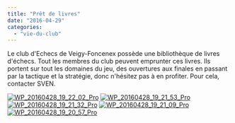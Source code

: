```yaml
---
title: "Prêt de livres"
date: "2016-04-29"
categories: 
  - "vie-du-club"
---
```


Le club d'Echecs de Veigy-Foncenex possède une bibliothèque de livres d'échecs. Tout les membres du club peuvent emprunter ces livres. Ils portent sur tout les domaines du jeu, des ouvertures aux finales en passant par la tactique et la stratégie, donc n'hésitez pas à en profiter. Pour cela, contacter SVEN.

[![WP_20160428_19_22_02_Pro](/wordpress-uploads/2016/04/WP_20160428_19_22_02_Pro-169x300.jpg)](/wordpress-uploads/2016/04/WP_20160428_19_22_02_Pro.jpg) [![WP_20160428_19_21_53_Pro](/wordpress-uploads/2016/04/WP_20160428_19_21_53_Pro-169x300.jpg)](/wordpress-uploads/2016/04/WP_20160428_19_21_53_Pro.jpg) [![WP_20160428_19_21_32_Pro](/wordpress-uploads/2016/04/WP_20160428_19_21_32_Pro-169x300.jpg)](/wordpress-uploads/2016/04/WP_20160428_19_21_32_Pro.jpg) [![WP_20160428_19_21_09_Pro](/wordpress-uploads/2016/04/WP_20160428_19_21_09_Pro-300x169.jpg)](/wordpress-uploads/2016/04/WP_20160428_19_21_09_Pro.jpg) [![WP_20160428_19_20_57_Pro](/wordpress-uploads/2016/04/WP_20160428_19_20_57_Pro-169x300.jpg)](/wordpress-uploads/2016/04/WP_20160428_19_20_57_Pro.jpg)
